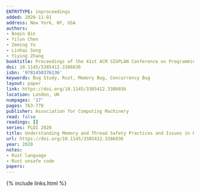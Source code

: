 ```yaml
---
ENTRYTYPE: inproceedings
added: 2020-11-01
address: New York, NY, USA
authors:
- Boqin Qin
- Yilun Chen
- Zeming Yu
- Linhai Song
- Yiying Zhang
booktitle: Proceedings of the 41st ACM SIGPLAN Conference on Programming Language Design and Implementation
doi: 10.1145/3385412.3386036
isbn: '9781450376136'
keywords: Bug Study, Rust, Memory Bug, Concurrency Bug
layout: paper
link: https://doi.org/10.1145/3385412.3386036
location: London, UK
numpages: '17'
pages: 763-779
publisher: Association for Computing Machinery
read: false
readings: []
series: PLDI 2020
title: Understanding Memory and Thread Safety Practices and Issues in Real-World Rust Programs
url: https://doi.org/10.1145/3385412.3386036
year: 2020
notes:
- Rust language
- Rust unsafe code
papers:
---
```

{% include links.html %}

